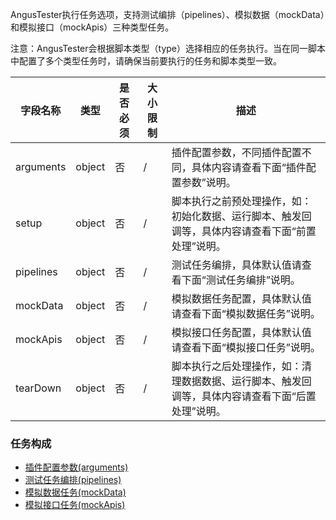 [//]: # (任务&#40;task&#41;)

[//]: # (===)

AngusTester执行任务选项，支持测试编排（pipelines）、模拟数据（mockData）和模拟接口（mockApis）三种类型任务。

注意：AngusTester会根据脚本类型（type）选择相应的任务执行。当在同一脚本中配置了多个类型任务时，请确保当前要执行的任务和脚本类型一致。

| 字段名称  | 类型   | 是否必须 | 大小限制 | 描述                                                                                             |
| --------- | ------ | -------- | -------- | ------------------------------------------------------------------------------------------------ |
| arguments | object | 否       | /        | 插件配置参数，不同插件配置不同，具体内容请查看下面“插件配置参数”说明。                           |
| setup     | object | 否       | /        | 脚本执行之前预处理操作，如：初始化数据、运行脚本、触发回调等，具体内容请查看下面“前置处理”说明。 |
| pipelines | object | 否       | /        | 测试任务编排，具体默认值请查看下面“测试任务编排”说明。                                                   |
| mockData  | object | 否       | /        | 模拟数据任务配置，具体默认值请查看下面“模拟数据任务”说明。                                           |
| mockApis  | object | 否       | /        | 模拟接口任务配置，具体默认值请查看下面“模拟接口任务”说明。                                           |
| tearDown  | object | 否       | /        | 脚本执行之后处理操作，如：清理数据数据、运行脚本、触发回调等，具体内容请查看下面“后置处理”说明。 |

### 任务构成

- [插件配置参数(arguments)](https://www.xcan.cloud/help/doc/205509853639082016?c=206089938364531761)
- [测试任务编排(pipelines)](https://www.xcan.cloud/help/doc/205509853639082016?c=206089938364531762)
- [模拟数据任务(mockData)](https://www.xcan.cloud/help/doc/205509853639082016?c=206089938364531763)
- [模拟接口任务(mockApis)](https://www.xcan.cloud/help/doc/205509853639082016?c=206089861055120450)
